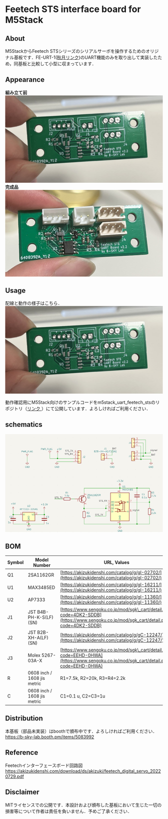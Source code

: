 # Feetech STS interface board for M5Stack

## About
M5StackからFeetech STSシリーズのシリアルサーボを操作するためのオリジナル基板です．FE-URT-1([秋月リンク](https://akizukidenshi.com/catalog/g/gM-16295/))のUART機能のみを取り出して実装したため，同基板と比較して小型に収まっています．

## Appearance
**組み立て前**
![raw board](images/board_raw.jpg)
**完成品**
![assembled board](images/board_assembled.jpg)
## Usage
配線と動作の様子はこちら．
[![YouTube](images/board_raw.jpg)](https://www.youtube.com/watch?v=_5FpvqL4ExI)



動作確認用にM5Stack向けのサンプルコードをm5stack_uart_feetech_stsのリポジトリ（[リンク
](https://github.com/kim-xps12/m5stack_uart_feetech_sts/)）にて公開しています．よろしければご利用ください．

## schematics

![](./images/schematics.jpg)

## BOM
| Symbol | Model Number |URL, Values|
| --- | --- | --- |
| Q1  | 2SA1162GR<br> | [https://akizukidenshi.com/catalog/g/gI-02702/](https://akizukidenshi.com/catalog/g/gI-02702/)<br> |
| U1  | MAX3485ED<br> | [https://akizukidenshi.com/catalog/g/gI-16211/](https://akizukidenshi.com/catalog/g/gI-16211/)<br> |
| U2  | AP7333<br> | [https://akizukidenshi.com/catalog/g/gI-11360/](https://akizukidenshi.com/catalog/g/gI-11360/)<br> |
| J1  | JST B4B-PH-K-S(LF)(SN) | [https://www.sengoku.co.jp/mod/sgk\_cart/detail.php?code=4DK2-SDDB](https://www.sengoku.co.jp/mod/sgk_cart/detail.php?code=4DK2-SDDB)<br> |
| J2  | JST B2B-XH-A(LF)(SN) | [https://akizukidenshi.com/catalog/g/gC-12247/](https://akizukidenshi.com/catalog/g/gC-12247/)<br> |
| J3  | Molex 5267-03A-X | [https://www.sengoku.co.jp/mod/sgk\_cart/detail.php?code=EEHD-0HWA](https://www.sengoku.co.jp/mod/sgk_cart/detail.php?code=EEHD-0HWA)<br> |
| R   | 0608 inch / 1608 jis metric | R1=7.5k, R2=20k, R3=R4=2.2k |
| C   | 0608 inch / 1608 jis metric | C1=0.1 u, C2=C3=1u |

## Distribution
本基板（部品未実装）はboothで頒布中です．よろしければご利用ください．
https://b-sky-lab.booth.pm/items/5083992

## Reference
Feetechインターフェースボード回路図
https://akizukidenshi.com/download/ds/akizuki/feetech_digital_servo_20220729.pdf

## Disclaimer
MITライセンスでの公開です．本設計および頒布した基板において生じた一切の損害等について作者は責任を負いません．予めご了承ください．
